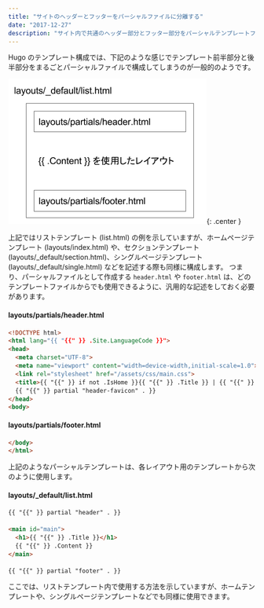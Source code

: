 ```yaml
---
title: "サイトのヘッダーとフッターをパーシャルファイルに分離する"
date: "2017-12-27"
description: "サイト内で共通のヘッダー部分とフッター部分をパーシャルテンプレートファイルとして作成しておくと、全てのテンプレートから参照できるため、テンプレートの記述をシンプルにすることができます。"
---
```


Hugo のテンプレート構成では、下記のような感じでテンプレート前半部分と後半部分をまるごとパーシャルファイルで構成してしまうのが一般的のようです。

![partial-header.png](partial-header.png){: .center }

上記ではリストテンプレート (list.html) の例を示していますが、ホームページテンプレート (layouts/index.html) や、セクションテンプレート (layouts/_default/section.html)、シングルページテンプレート (layouts/_default/single.html) などを記述する際も同様に構成します。
つまり、パーシャルファイルとして作成する `header.html` や `footer.html` は、どのテンプレートファイルからでも使用できるように、汎用的な記述をしておく必要があります。


#### layouts/partials/header.html

~~~ html
<!DOCTYPE html>
<html lang="{{ "{{" }} .Site.LanguageCode }}">
<head>
  <meta charset="UTF-8">
  <meta name="viewport" content="width=device-width,initial-scale=1.0">
  <link rel="stylesheet" href="/assets/css/main.css">
  <title>{{ "{{" }} if not .IsHome }}{{ "{{" }} .Title }} | {{ "{{" }} end }}{{ "{{" }} .Site.Title }}</title>
  {{ "{{" }} partial "header-favicon" . }}
</head>
<body>
~~~


#### layouts/partials/footer.html

~~~ html
</body>
</html>
~~~

上記のようなパーシャルテンプレートは、各レイアウト用のテンプレートから次のように使用します。


#### layouts/_default/list.html

~~~ html
{{ "{{" }} partial "header" . }}

<main id="main">
  <h1>{{ "{{" }} .Title }}</h1>
  {{ "{{" }} .Content }}
</main>

{{ "{{" }} partial "footer" . }}
~~~

ここでは、リストテンプレート内で使用する方法を示していますが、ホームテンプレートや、シングルページテンプレートなどでも同様に使用できます。

